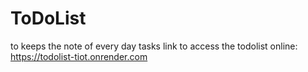 # ToDoList
to keeps the note of every day tasks
link to access the todolist online:
https://todolist-tiot.onrender.com
